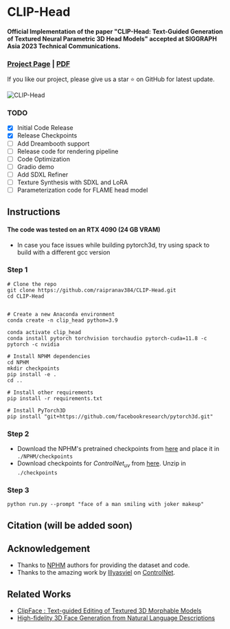 # CLIP-Head
#### Official Implementation of the paper "CLIP-Head: Text-Guided Generation of Textured Neural Parametric 3D Head Models" accepted at SIGGRAPH Asia 2023 Technical Communications.
### [Project Page](https://raipranav384.github.io/clip_head/) | [PDF](https://raipranav384.github.io/clip_head/static/videos/Clip_Head.pdf)

If you like our project, please give us a star ⭐ on GitHub for latest update.

![CLIP-Head](./images/clip-head.gif)

### TODO

- [x] Initial Code Release
- [x] Release Checkpoints
- [ ] Add Dreambooth support
- [ ] Release code for rendering pipeline
- [ ] Code Optimization
- [ ] Gradio demo
- [ ] Add SDXL Refiner
- [ ] Texture Synthesis with SDXL and LoRA
- [ ] Parameterization code for FLAME head model

## Instructions

#### The code was tested on an RTX 4090 (24 GB VRAM)
- In case you face issues while building pytorch3d, try using spack to build with a different gcc version
### Step 1

```
# Clone the repo
git clone https://github.com/raipranav384/CLIP-Head.git
cd CLIP-Head


# Create a new Anaconda environment
conda create -n clip_head python=3.9

conda activate clip_head
conda install pytorch torchvision torchaudio pytorch-cuda=11.8 -c pytorch -c nvidia

# Install NPHM dependencies
cd NPHM
mkdir checkpoints
pip install -e .
cd ..

# Install other requirements
pip install -r requirements.txt

# Install PyTorch3D
pip install "git+https://github.com/facebookresearch/pytorch3d.git"
```

### Step 2 
- Download the NPHM's pretrained checkpoints from [here](https://drive.google.com/drive/folders/1dajUVhnYgRxbmX9CpAXDw702YYb0VHm9) and place it in `./NPHM/checkpoints`
- Download checkpoints for $ControlNet_{uv}$ from [here](https://drive.google.com/file/d/1ReBlV7BX6eIbrIjYj2MV7AeLAZeP3aft/view?usp=sharing). Unzip in `./checkpoints`

### Step 3
```
python run.py --prompt "face of a man smiling with joker makeup"
```
## Citation (will be added soon)

## Acknowledgement
* Thanks to [NPHM](https://github.com/SimonGiebenhain/NPHM#learning-neural-parametric-head-models-nphm) authors for providing the dataset and code.
* Thanks to the amazing work by [lllyasviel](https://github.com/lllyasviel/) on [ControlNet](https://github.com/lllyasviel/ControlNet).

## Related Works
* [ClipFace : Text-guided Editing of Textured 3D Morphable Models](https://shivangi-aneja.github.io/projects/clipface/?utm_source=catalyzex.com)
* [High-fidelity 3D Face Generation from Natural Language Descriptions](https://github.com/zhuhao-nju/describe3d)
